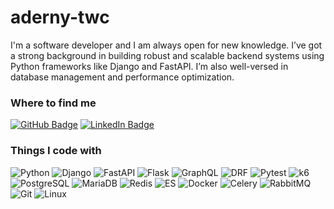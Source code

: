 # aderny-twc

I'm a software developer and I am always open for new knowledge. I’ve got a strong background in building robust and scalable backend systems using Python frameworks like Django and FastAPI. I’m also well-versed in database management and performance optimization.

### Where to find me
[![GitHub Badge](https://img.shields.io/badge/GitHub-%2312100E.svg?&style=for-the-badge&logo=Github&logoColor=white)](https://github.com/aderny-twc)
[![LinkedIn Badge](https://img.shields.io/badge/linkedin-%230077B5.svg?&style=for-the-badge&logo=linkedin&logoColor=white)]()


### Things I code with
![Python](https://img.shields.io/badge/-Python-black?style=flat-square&logo=Python)
![Django](https://img.shields.io/badge/-Django-black?style=flat-square&logo=Django)
![FastAPI](https://img.shields.io/badge/-FastAPI-black?style=flat-square&logo=FastAPI)
![Flask](https://img.shields.io/badge/-Flask-black?style=flat-square&logo=Flask)
![GraphQL](https://img.shields.io/badge/-GraphQL-black?style=flat-square&logo=GraphQL)
![DRF](https://img.shields.io/badge/-DRF-black?style=flat-square)
![Pytest](https://img.shields.io/badge/-Pytest-black?style=flat-square&logo=pytest)
![k6](https://img.shields.io/badge/-k6-black?style=flat-square&logo=k6)
![PostgreSQL](https://img.shields.io/badge/-PostgreSQL-black?style=flat-square&logo=postgresql)
![MariaDB](https://img.shields.io/badge/-MariaDB-black?style=flat-square&logo=mariadb)
![Redis](https://img.shields.io/badge/-Redis-black?style=flat-square&logo=Redis)
![ES](https://img.shields.io/badge/-Elasticsearch-black?style=flat-square&logo=Elasticsearch)
![Docker](https://img.shields.io/badge/-Docker-black?style=flat-square&logo=Docker)
![Celery](https://img.shields.io/badge/-Celery-black?style=flat-square&logo=Celery)
![RabbitMQ](https://img.shields.io/badge/-RabbitMQ-black?style=flat-square&logo=RabbitMQ)
![Git](https://img.shields.io/badge/-Git-black?style=flat-square&logo=git)
![Linux](https://img.shields.io/badge/-Linux-black?style=flat-square&logo=Linux)
